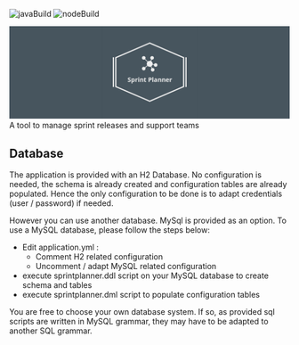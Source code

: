 ![javaBuild](https://github.com/Vilth83/sprint-planner/workflows/Java%20CI/badge.svg?push) ![nodeBuild](https://github.com/Vilth83/sprint-planner/workflows/Node%20CI/badge.svg?push)

![sprintplanner-banner](https://github.com/Vilth83/sprint-planner/blob/master/project-resources/img/linkedin_banner_image_2.png)
A tool to manage sprint releases and support teams

## Database
The application is provided with an H2 Database. No configuration is needed, the schema is already created and configuration tables are already populated. Hence the only configuration to be done is to adapt credentials (user / password) if needed.

However you can use another database. MySql is provided as an option. To use a MySQL database, please follow the steps below:
- Edit application.yml :
  - Comment H2 related configuration
  - Uncomment / adapt MySQL related configuration
- execute sprintplanner.ddl script on your MySQL database to create schema and tables
- execute sprintplanner.dml script to populate configuration tables

You are free to choose your own database system. If so, as provided sql scripts are written in MySQL grammar, they may have to be adapted to another SQL grammar.
